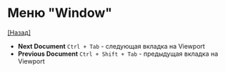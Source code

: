 # Меню "Window"
[[Назад]](@MenuBar.MenuBar)
* **Next Document** `Ctrl + Tab` - следующая вкладка на Viewport
* **Previous Document** `Ctrl + Shift + Tab` - предыдущая вкладка на Viewport